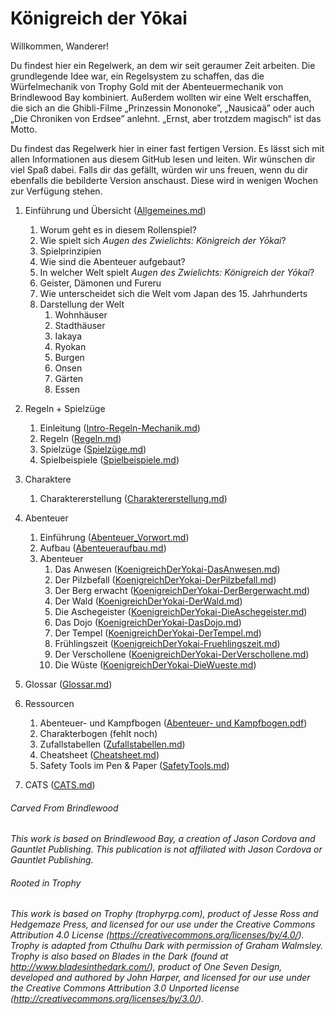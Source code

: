 # Königreich der Yōkai

Willkommen, Wanderer!

Du findest hier ein Regelwerk, an dem wir seit geraumer Zeit arbeiten. Die grundlegende Idee war, ein Regelsystem zu schaffen, das die Würfelmechanik von Trophy Gold mit der Abenteuermechanik von Brindlewood Bay kombiniert. Außerdem wollten wir eine Welt erschaffen, die sich an die Ghibli-Filme „Prinzessin Mononoke”, „Nausicaä” oder auch „Die Chroniken von Erdsee” anlehnt. „Ernst, aber trotzdem magisch“ ist das Motto.

Du findest das Regelwerk hier in einer fast fertigen Version. Es lässt sich mit allen Informationen aus diesem GitHub lesen und leiten. Wir wünschen dir viel Spaß dabei. Falls dir das gefällt, würden wir uns freuen, wenn du dir ebenfalls die bebilderte Version anschaust. Diese wird in wenigen Wochen zur Verfügung stehen.

1. Einführung und Übersicht ([Allgemeines.md](https://github.com/marcelfnfnllvr/kingdomoftheyurei/blob/main/Allgemeines.md))  
   1. Worum geht es in diesem Rollenspiel?
   2. Wie spielt sich *Augen des Zwielichts: Königreich der Yōkai*?
   3. Spielprinzipien 
   4. Wie sind die Abenteuer aufgebaut?  
   5. In welcher Welt spielt *Augen des Zwielichts: Königreich der Yōkai*?
   6. Geister, Dämonen und Fureru  
   7. Wie unterscheidet sich die Welt vom Japan des 15. Jahrhunderts
   8. Darstellung der Welt  
      1. Wohnhäuser
      2. Stadthäuser
      3. Iakaya
      4. Ryokan
      5. Burgen
      6. Onsen
      7. Gärten
      8. Essen

2. Regeln + Spielzüge  
   1. Einleitung ([Intro-Regeln-Mechanik.md](https://github.com/marcelfnfnllvr/kingdomoftheyurei/blob/main/Intro-Regeln%20-Mechanik.md))
   2. Regeln ([Regeln.md](https://github.com/marcelfnfnllvr/kingdomoftheyurei/blob/main/Regeln.md))  
   3. Spielzüge ([Spielzüge.md](https://github.com/marcelfnfnllvr/kingdomoftheyurei/blob/main/Spielzuege.md))
   4. Spielbeispiele ([Spielbeispiele.md](https://github.com/marcelfnfnllvr/kingdomoftheyurei/blob/main/Spielbeispiele.md))  

3. Charaktere  
   1. Charaktererstellung ([Charaktererstellung.md](https://github.com/marcelfnfnllvr/kingdomoftheyurei/blob/main/Charaktererstellung.md))  

4. Abenteuer  
   1. Einführung ([Abenteuer_Vorwort.md](https://github.com/marcelfnfnllvr/kingdomoftheyurei/blob/main/Abenteuer/Abenteuer_Vorwort.md))  
   2. Aufbau ([Abenteueraufbau.md](https://github.com/marcelfnfnllvr/kingdomoftheyurei/blob/main/Abenteuer/Abenteueraufbau.md))  
   3. Abenteuer
      1. Das Anwesen ([KoenigreichDerYokai-DasAnwesen.md](https://github.com/marcelfnfnllvr/kingdomoftheyurei/blob/main/Abenteuer/KoenigreichDerYokai-DasAnwesen.md))
      2. Der Pilzbefall ([KoenigreichDerYokai-DerPilzbefall.md](https://github.com/marcelfnfnllvr/kingdomoftheyurei/blob/main/Abenteuer/KoenigreichDerYokai-DerPilzbefall.md))
      3. Der Berg erwacht ([KoenigreichDerYokai-DerBergerwacht.md](https://github.com/marcelfnfnllvr/kingdomoftheyurei/blob/main/Abenteuer/KoenigreichDerYokai_DerBergErwacht.md))
      4. Der Wald ([KoenigreichDerYokai-DerWald.md](https://github.com/marcelfnfnllvr/kingdomoftheyurei/blob/main/Abenteuer/KoenigreichDerYokai_DerWald.md))
      5. Die Aschegeister ([KoenigreichDerYokai-DieAschegeister.md](https://github.com/marcelfnfnllvr/kingdomoftheyurei/blob/main/Abenteuer/KoenigreichDerYokai_DieAschegeister.md))
      6. Das Dojo ([KoenigreichDerYokai-DasDojo.md](https://github.com/marcelfnfnllvr/kingdomoftheyurei/blob/main/Abenteuer/KoenigreichDerYokai-DasDojo.md))
      7. Der Tempel ([KoenigreichDerYokai-DerTempel.md](https://github.com/marcelfnfnllvr/kingdomoftheyurei/blob/main/Abenteuer/KoenigreichDerYokai-DerTempel.md))
      8. Frühlingszeit ([KoenigreichDerYokai-Fruehlingszeit.md](https://github.com/marcelfnfnllvr/kingdomoftheyurei/blob/main/Abenteuer/KoenigreichDerYokai-Fruehlingszeit.md))
      9. Der Verschollene ([KoenigreichDerYokai-DerVerschollene.md](https://github.com/marcelfnfnllvr/kingdomoftheyurei/blob/main/Abenteuer/KoenigreichDerYokai_DerVerschollene.md))
      10. Die Wüste ([KoenigreichDerYokai-DieWueste.md](https://github.com/marcelfnfnllvr/kingdomoftheyurei/blob/main/Abenteuer/KoenigreichDerYokai-DieWüste.md))

5. Glossar ([Glossar.md](https://github.com/marcelfnfnllvr/kingdomoftheyurei/blob/main/Glossar.md))  

6. Ressourcen  
   1. Abenteuer- und Kampfbogen ([Abenteuer- und Kampfbogen.pdf](https://github.com/marcelfnfnllvr/kingdomoftheyurei/blob/main/Downloads/Abenteuer-%20und%20Kampfbogen.pdf))
   2. Charakterbogen (fehlt noch)
   3. Zufallstabellen ([Zufallstabellen.md](https://github.com/marcelfnfnllvr/kingdomoftheyurei/blob/main/Zufallstabellen.md))
   4. Cheatsheet  ([Cheatsheet.md](https://github.com/marcelfnfnllvr/kingdomoftheyurei/blob/main/Cheatsheet.md))
   5. Safety Tools im Pen & Paper ([SafetyTools.md](https://github.com/marcelfnfnllvr/kingdomoftheyurei/blob/main/SafetyTools.md))

7. CATS ([CATS.md](https://github.com/marcelfnfnllvr/kingdomoftheyurei/blob/main/CATS.md))



###### Carved From Brindlewood

*This work is based on Brindlewood Bay, a creation of Jason Cordova and Gauntlet Publishing. This publication is not affiliated with Jason Cordova or Gauntlet Publishing.*

###### Rooted in Trophy

*This work is based on Trophy (trophyrpg.com), product of Jesse Ross  and Hedgemaze Press, and licensed for our use under the Creative Commons Attribution 4.0 License (https://creativecommons.org/licenses/by/4.0/). Trophy is adapted from Cthulhu Dark with permission of Graham Walmsley. Trophy is also based on Blades in the Dark (found at  http://www.bladesinthedark.com/), product of One Seven Design, developed and authored by John Harper, and licensed for our use under the  Creative Commons Attribution 3.0 Unported license  (http://creativecommons.org/licenses/by/3.0/).*
